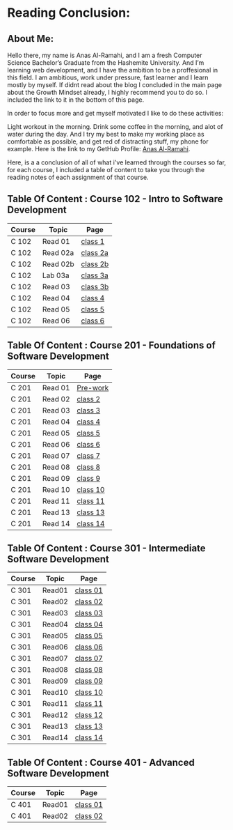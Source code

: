 # **Reading Conclusion:**

## **About Me**:

Hello there, my name is Anas Al-Ramahi, and I am a fresh Computer Science Bachelor’s Graduate from the Hashemite University. And I’m learning web development, and I have the ambition to be a proffesional in this field. I am ambitious, work under pressure, fast learner and I learn mostly by myself. If didnt read about the blog I concluded in the main page about the Growth Mindset already, I highly recommend you to do so. I included the link to it in the bottom of this page.

In order to focus more and get myself motivated I like to do these activities:

Light workout in the morning.
Drink some coffee in the morning, and alot of water during the day.
And I try my best to make my working place as comfortable as possible, and get red of distracting stuff, my phone for example.
Here is the link to my GetHub Profile: [Anas Al-Ramahi](https://github.com/AnasAlRamahi).

Here, is a a conclusion of all of what i've learned through the courses so far, for each course, I included a table of content to take you through the reading notes of each assignment of that course.



## **Table Of Content : Course 102 - Intro to Software Development**

**Course** | **Topic** | **Page**
------------- | ------------- | -------------
C 102 |Read 01 | [class 1](class1.md)
C 102 |Read 02a | [class 2a](class2a.md)
C 102 |Read 02b | [class 2b](class2b.md)
C 102 |Lab 03a | [class 3a](class3a.md)
C 102 |Read 03 | [class 3b](class3b.md)
C 102 |Read 04 | [class 4](class4.md)
C 102 |Read 05 | [class 5](class5.md)
C 102 |Read 06 | [class 6](class6.md)




## **Table Of Content : Course 201 - Foundations of Software Development**

**Course** | **Topic** | **Page**
------------- | ------------- | -------------
C 201 | Read 01 | [Pre-work](c201read01.md)
C 201 | Read 02 | [class 2](c201read02.md)
C 201 | Read 03 | [class 3](c201read03.md)
C 201 | Read 04 | [class 4](c201read04.md)
C 201 | Read 05 | [class 5](c201read05.md)
C 201 | Read 06 | [class 6](c201read06.md)
C 201 | Read 07 | [class 7](c201read07.md)
C 201 | Read 08 | [class 8](c201read08.md)
C 201 | Read 09 | [class 9](c201read09.md)
C 201 | Read 10 | [class 10](c201read10.md)
C 201 | Read 11 | [class 11](c201read11.md)
C 201 | Read 13 | [class 13](c201read13.md)
C 201 | Read 14 | [class 14](c201read14.md)






## **Table Of Content : Course 301 - Intermediate Software Development**

**Course** | **Topic** | **Page**
------------- | ------------- | -------------
C 301 | Read01| [class 01](course301/c301read01.md)
C 301 | Read02| [class 02](course301/c301read02.md)
C 301 | Read03| [class 03](course301/c301read03.md)
C 301 | Read04| [class 04](course301/c301read04.md)
C 301 | Read05| [class 05](course301/c301read05.md)
C 301 | Read06| [class 06](course301/c301read06.md)
C 301 | Read07| [class 07](course301/c301read07.md)
C 301 | Read08| [class 08](course301/c301read08.md)
C 301 | Read09| [class 09](course301/c301read09.md)
C 301 | Read10| [class 10](course301/c301read10.md)
C 301 | Read11| [class 11](course301/c301read11.md)
C 301 | Read12| [class 12](course301/c301read12.md)
C 301 | Read13| [class 13](course301/c301read13.md)
C 301 | Read14| [class 14](course301/c301read14.md)






## **Table Of Content : Course 401 - Advanced Software Development**

**Course** | **Topic** | **Page**
------------- | ------------- | -------------
C 401 | Read01| [class 01](course401/c401read01.md)
C 401 | Read02| [class 02](course401/c401read02.md)

